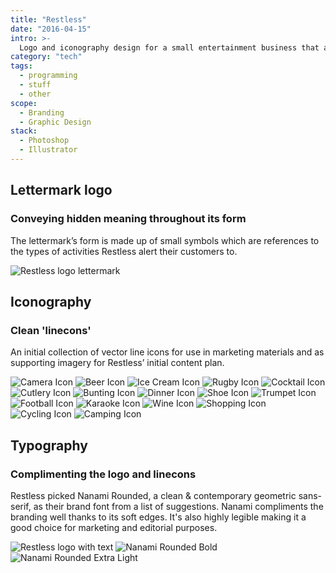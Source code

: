 ```yaml
---
title: "Restless"
date: "2016-04-15"
intro: >-
  Logo and iconography design for a small entertainment business that alerts people to the events and activities in their local area, and inspires them to take part.
category: "tech"
tags:
  - programming
  - stuff
  - other
scope:
  - Branding
  - Graphic Design
stack:
  - Photoshop
  - Illustrator
---
```


<c-revealer container="true" margin="true">
  <h2>Lettermark logo</h2>
</c-revealer>

<c-revealer container="true">
  <h3>Conveying hidden meaning throughout its form</h3>
</c-revealer>

<c-revealer container="true">
  <p>The lettermark’s form is made up of small symbols which are references to the types of activities Restless alert their customers to.</p>
</c-revealer>

<c-grid columns="1" fill="background">
	<img src="/images/logo.svg" alt="Restless logo lettermark">
</c-grid>

<c-revealer container="true" margin="true">
  <h2>Iconography</h2>
</c-revealer>

<c-revealer container="true">
  <h3>Clean 'linecons'</h3>
</c-revealer>

<c-revealer container="true">
  <p>An initial collection of vector line icons for use in marketing materials and as supporting imagery for Restless’ initial content plan.</p>
</c-revealer>

<c-grid columns="6" fill="background">
  <img src="/images/camera.svg" alt="Camera Icon">
  <img src="/images/beer.svg" alt="Beer Icon">
  <img src="/images/icecream.svg" alt="Ice Cream Icon">
  <img src="/images/rugby.svg" alt="Rugby Icon">
  <img src="/images/cocktail.svg" alt="Cocktail Icon">
  <img src="/images/cutlery.svg" alt="Cutlery Icon">
  <img src="/images/bunting.svg" alt="Bunting Icon">
  <img src="/images/dinner.svg" alt="Dinner Icon">
  <img src="/images/shoe.svg" alt="Shoe Icon">
  <img src="/images/trumpet.svg" alt="Trumpet Icon">
  <img src="/images/football.svg" alt="Football Icon">
  <img src="/images/karaoke.svg" alt="Karaoke Icon">
  <img src="/images/wine.svg" alt="Wine Icon">
  <img src="/images/shopping.svg" alt="Shopping Icon">
  <img src="/images/cycling.svg" alt="Cycling Icon">
  <img src="/images/camping.svg" alt="Camping Icon">
</c-grid>

<c-revealer container="true" margin="true">
  <h2>Typography</h2>
</c-revealer>

<c-revealer container="true">
  <h3>Complimenting the logo and linecons</h3>
</c-revealer>

<c-revealer container="true">
  <p>Restless picked Nanami Rounded, a clean & contemporary geometric sans-serif, as their brand font from a list of suggestions. Nanami compliments the branding well thanks to its soft edges. It's also highly legible making it a good choice for marketing and editorial purposes.</p>
</c-revealer>

<c-grid columns="1-2" fill="background">
	<img src="/images/logo-with-text.svg" alt="Restless logo with text">
	<img src="/images/nanami_rounded_bold.svg" alt="Nanami Rounded Bold">
	<img src="/images/nanami_rounded_extra_light.svg" alt="Nanami Rounded Extra Light">
</c-grid>